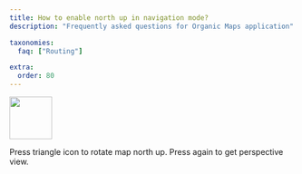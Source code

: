 ```yaml
---
title: How to enable north up in navigation mode?
description: "Frequently asked questions for Organic Maps application"

taxonomies:
  faq: ["Routing"]

extra:
  order: 80
---
```


<img src="/faq/map/what-does-icon-bellow-zoom-buttons-mean/location-icon-4.png" width="75px"/>

Press triangle icon to rotate map north up. Press again to get perspective view.
